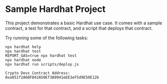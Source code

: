 # Sample Hardhat Project

This project demonstrates a basic Hardhat use case. It comes with a sample contract, a test for that contract, and a script that deploys that contract.

Try running some of the following tasks:

```shell
npx hardhat help
npx hardhat test
REPORT_GAS=true npx hardhat test
npx hardhat node
npx hardhat run scripts/deploy.js

Crypto Devs Contract Address: 0xa051f2A60F842A50Ef380941eEE3eF5d9E59E12b
```
